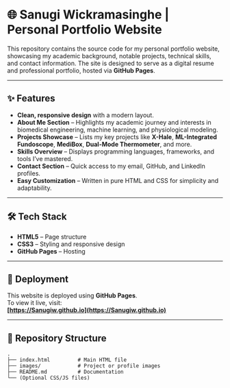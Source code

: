 # 🌐 Sanugi Wickramasinghe | Personal Portfolio Website

This repository contains the source code for my personal portfolio website, showcasing my academic background, notable projects, technical skills, and contact information. The site is designed to serve as a digital resume and professional portfolio, hosted via **GitHub Pages**.

---

## ✨ Features

- **Clean, responsive design** with a modern layout.
- **About Me Section** – Highlights my academic journey and interests in biomedical engineering, machine learning, and physiological modeling.
- **Projects Showcase** – Lists my key projects like **X-Hale**, **ML-Integrated Fundoscope**, **MediBox**, **Dual-Mode Thermometer**, and more.
- **Skills Overview** – Displays programming languages, frameworks, and tools I’ve mastered.
- **Contact Section** – Quick access to my email, GitHub, and LinkedIn profiles.
- **Easy Customization** – Written in pure HTML and CSS for simplicity and adaptability.

---

## 🛠️ Tech Stack

- **HTML5** – Page structure
- **CSS3** – Styling and responsive design
- **GitHub Pages** – Hosting

---

## 🚀 Deployment

This website is deployed using **GitHub Pages**.  
To view it live, visit:  
**[https://Sanugiw.github.io](https://Sanugiw.github.io)**

---

## 📂 Repository Structure

```plaintext
.
├── index.html         # Main HTML file
├── images/            # Project or profile images
├── README.md          # Documentation
└── (Optional CSS/JS files)
